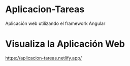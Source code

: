 # Aplicacion-Tareas
Aplicación web utilizando el framework Angular
# Visualiza la Aplicación Web
https://aplicacion-tareas.netlify.app/
